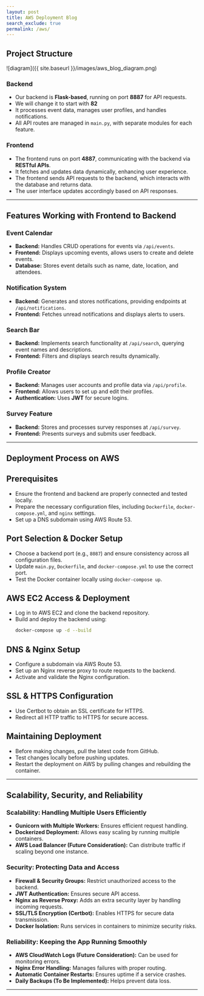 ```yaml
---
layout: post
title: AWS Deployment Blog
search_exclude: true
permalink: /aws/
---
```


## Project Structure
![diagram]({{ site.baseurl }}/images/aws_blog_diagram.png)


### Backend
- Our backend is **Flask-based**, running on port **8887** for API requests.
- We will change it to start with **82** 
- It processes event data, manages user profiles, and handles notifications.
- All API routes are managed in `main.py`, with separate modules for each feature.

### Frontend
- The frontend runs on port **4887**, communicating with the backend via **RESTful APIs**.
- It fetches and updates data dynamically, enhancing user experience.
- The frontend sends API requests to the backend, which interacts with the database and returns data.
- The user interface updates accordingly based on API responses.

---
## Features Working with Frontend to Backend

### **Event Calendar**
- **Backend:** Handles CRUD operations for events via `/api/events`.
- **Frontend:** Displays upcoming events, allows users to create and delete events.
- **Database:** Stores event details such as name, date, location, and attendees.

### **Notification System**
- **Backend:** Generates and stores notifications, providing endpoints at `/api/notifications`.
- **Frontend:** Fetches unread notifications and displays alerts to users.

### **Search Bar**
- **Backend:** Implements search functionality at `/api/search`, querying event names and descriptions.
- **Frontend:** Filters and displays search results dynamically.

### **Profile Creator**
- **Backend:** Manages user accounts and profile data via `/api/profile`.
- **Frontend:** Allows users to set up and edit their profiles.
- **Authentication:** Uses **JWT** for secure logins.

### **Survey Feature**
- **Backend:** Stores and processes survey responses at `/api/survey`.
- **Frontend:** Presents surveys and submits user feedback.

---
## **Deployment Process on AWS**

## Prerequisites  
- Ensure the frontend and backend are properly connected and tested locally.  
- Prepare the necessary configuration files, including `Dockerfile`, `docker-compose.yml`, and `nginx` settings.  
- Set up a DNS subdomain using AWS Route 53.  

## Port Selection & Docker Setup  
- Choose a backend port (e.g., `8087`) and ensure consistency across all configuration files.  
- Update `main.py`, `Dockerfile`, and `docker-compose.yml` to use the correct port.  
- Test the Docker container locally using `docker-compose up`.  

## AWS EC2 Access & Deployment  
- Log in to AWS EC2 and clone the backend repository.  
- Build and deploy the backend using:
  ```sh
  docker-compose up -d --build

## DNS & Nginx Setup
- Configure a subdomain via AWS Route 53.
- Set up an Nginx reverse proxy to route requests to the backend.
- Activate and validate the Nginx configuration.

## SSL & HTTPS Configuration
- Use Certbot to obtain an SSL certificate for HTTPS.
- Redirect all HTTP traffic to HTTPS for secure access.

## Maintaining Deployment
- Before making changes, pull the latest code from GitHub.
- Test changes locally before pushing updates.
- Restart the deployment on AWS by pulling changes and rebuilding the container.

---
## **Scalability, Security, and Reliability**  

### **Scalability: Handling Multiple Users Efficiently**  
- **Gunicorn with Multiple Workers:** Ensures efficient request handling.  
- **Dockerized Deployment:** Allows easy scaling by running multiple containers.  
- **AWS Load Balancer (Future Consideration):** Can distribute traffic if scaling beyond one instance.  

### **Security: Protecting Data and Access**  
- **Firewall & Security Groups:** Restrict unauthorized access to the backend.  
- **JWT Authentication:** Ensures secure API access.  
- **Nginx as Reverse Proxy:** Adds an extra security layer by handling incoming requests.  
- **SSL/TLS Encryption (Certbot):** Enables HTTPS for secure data transmission.  
- **Docker Isolation:** Runs services in containers to minimize security risks.  

### **Reliability: Keeping the App Running Smoothly**  
- **AWS CloudWatch Logs (Future Consideration):** Can be used for monitoring errors.  
- **Nginx Error Handling:** Manages failures with proper routing.  
- **Automatic Container Restarts:** Ensures uptime if a service crashes.  
- **Daily Backups (To Be Implemented):** Helps prevent data loss.  

---
